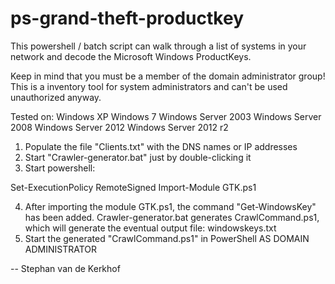 # ps-grand-theft-productkey

This powershell / batch script can walk through a list of systems in your network and decode the Microsoft Windows ProductKeys.

Keep in mind that you must be a member of the domain administrator group! This is a inventory tool for system administrators and can't be used unauthorized anyway.

Tested on: 
Windows XP
Windows 7
Windows Server 2003
Windows Server 2008
Windows Server 2012
Windows Server 2012 r2

1. Populate the file "Clients.txt" with the DNS names or IP addresses
2. Start "Crawler-generator.bat" just by double-clicking it
3. Start powershell:

Set-ExecutionPolicy RemoteSigned
Import-Module GTK.ps1

4. After importing the module GTK.ps1, the command "Get-WindowsKey" has been added. Crawler-generator.bat generates CrawlCommand.ps1, which will generate the eventual output file: windowskeys.txt
5. Start the generated "CrawlCommand.ps1" in PowerShell AS DOMAIN ADMINISTRATOR

-- Stephan van de Kerkhof
